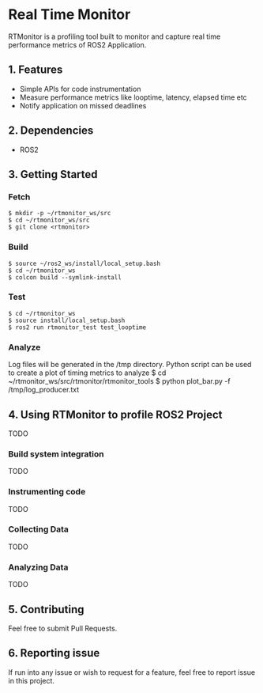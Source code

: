 # Real Time Monitor
RTMonitor is a profiling tool built to monitor and capture real time performance metrics of ROS2 Application.

## 1. Features
* Simple APIs for code instrumentation
* Measure performance metrics like looptime, latency, elapsed time etc
* Notify application on missed deadlines

## 2. Dependencies
* ROS2

## 3. Getting Started
### Fetch
```
$ mkdir -p ~/rtmonitor_ws/src
$ cd ~/rtmonitor_ws/src
$ git clone <rtmonitor>

```
### Build
```
$ source ~/ros2_ws/install/local_setup.bash
$ cd ~/rtmonitor_ws
$ colcon build --symlink-install

```
### Test
```
$ cd ~/rtmonitor_ws
$ source install/local_setup.bash
$ ros2 run rtmonitor_test test_looptime
```
### Analyze
Log files will be generated in the /tmp directory. Python script can be used to create a plot of timing metrics to analyze
$ cd ~/rtmonitor_ws/src/rtmonitor/rtmonitor_tools
$ python plot_bar.py -f /tmp/log_producer.txt


## 4. Using RTMonitor to profile ROS2 Project
TODO
### Build system integration
TODO
### Instrumenting code
TODO
### Collecting Data
TODO
### Analyzing Data
TODO

## 5. Contributing
Feel free to submit Pull Requests.

## 6. Reporting issue
If run into any issue or wish to request for a feature, feel free to report issue in this project.
